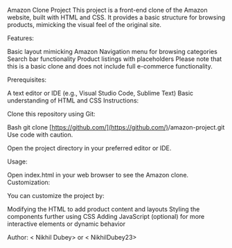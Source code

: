 Amazon Clone Project
This project is a front-end clone of the Amazon website, built with HTML and CSS. It provides a basic structure for browsing products, mimicking the visual feel of the original site.

Features:

Basic layout mimicking Amazon
 Navigation menu for browsing categories
 Search bar functionality
 Product listings with placeholders
Please note that this is a basic clone and does not include full e-commerce functionality.

Prerequisites:

A text editor or IDE (e.g., Visual Studio Code, Sublime Text)
Basic understanding of HTML and CSS
Instructions:

Clone this repository using Git:

Bash
git clone [https://github.com/](https://github.com/)<NikhilDubey23>/amazon-project.git
Use code with caution.

Open the project directory in your preferred editor or IDE.

Usage:

Open index.html in your web browser to see the Amazon clone.
Customization: 

You can customize the project by:

Modifying the HTML to add product content and layouts
Styling the components further using CSS
Adding JavaScript (optional) for more interactive elements or dynamic behavior

Author: < Nikhil Dubey> or < NikhilDubey23>

